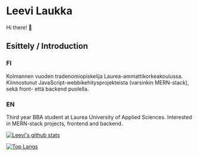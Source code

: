 
# Leevi Laukka
Hi there! 👋
## Esittely / Introduction
### FI
Kolmannen vuoden tradenomiopiskelija Laurea-ammattikorkeakoulussa. Kiinnostunut JavaScript-webbikehitysprojekteista (varsinkin MERN-stack), sekä front- että backend puolella.

### EN
Third year BBA student at Laurea University of Applied Sciences. Interested in MERN-stack projects, frontend and backend.


[![Leevi's github stats](https://github-readme-stats.vercel.app/api?username=leevilaukka&count_private=true&theme=dark)](https://github.com/anuraghazra/github-readme-stats)

[![Top Langs](https://github-readme-stats.vercel.app/api/top-langs/?username=leevilaukka&theme=dark&layout=compact)](https://github.com/anuraghazra/github-readme-stats)

<!--
**leevilaukka/leevilaukka** is a ✨ _special_ ✨ repository because its `README.md` (this file) appears on your GitHub profile.

Here are some ideas to get you started:

- 🔭 I’m currently working on ...
- 🌱 I’m currently learning ...
- 👯 I’m looking to collaborate on ...
- 🤔 I’m looking for help with ...
- 💬 Ask me about ...
- 📫 How to reach me: ...
- 😄 Pronouns: ...
- ⚡ Fun fact: ...
-->
